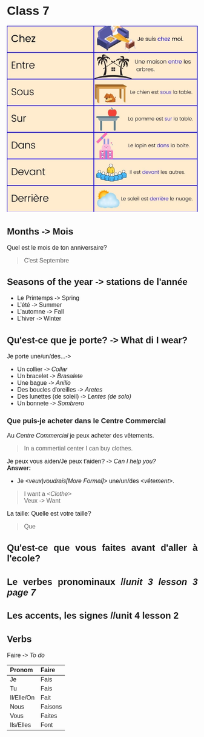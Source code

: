 <style>
@import url('https://fonts.googleapis.com/css2?family=Montserrat:wght@300;400&display=swap');

div {
    font-family: 'Montserrat', sans-serif;
    font-size: 16px;
    text-align: justify;
}
</style>
<div>

# Class 7
![Positions](./assets/positions.png)
## Months -> Mois
Quel est le mois de ton anniversaire?
>C'est Septembre
## Seasons of the year -> stations de l'année
* Le Printemps -> Spring
* L’été -> Summer
* L’automne -> Fall
* L’hiver -> Winter
## Qu'est-ce que je porte? -> What di I wear?
Je porte une/un/des...->
* Un collier -> *Collar*
* Un bracelet -> *Brasalete*
* Une bague -> *Anillo*
* Des boucles d'oreilles -> *Aretes*
* Des lunettes (de soleil) -> *Lentes (de solo)*
* Un bonnete -> *Sombrero*
### Que puis-je acheter dans le Centre Commercial
Au *Centre Commercial* je peux acheter des vêtements.
>In a commertial center I can buy clothes.

Je peux vous aiden/Je peux t'aiden? -> *Can I help you?*  
__Answer:__  
* Je *<*veux|voudrais[More Formal]*>* une/un/des <*vêtement*>.
>I want a <*Clothe*>  
>Veux -> Want

La taille: Quelle est votre taille?
>Que 
## Qu'est-ce que vous faites avant d'aller à l'ecole?
## Le verbes pronominaux //*unit 3 lesson 3 page 7*
## Les accents, les signes //unit 4 lesson 2 
## Verbs
Faire -> *To do*

| Pronom     | Faire   |
| :--------- | :------ |
| Je         | Fais    |
| Tu         | Fais    |
| Il/Elle/On | Fait    |
| Nous       | Faisons |
| Vous       | Faites  |
| Ils/Elles  | Font    |
</div>
